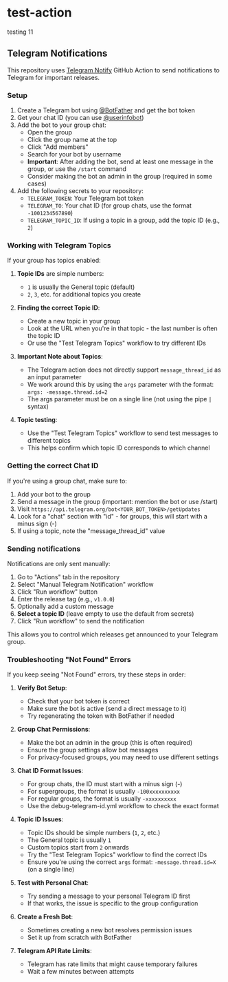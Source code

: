 # test-action
testing
11
## Telegram Notifications

This repository uses [Telegram Notify](https://github.com/marketplace/actions/telegram-notify) GitHub Action to send notifications to Telegram for important releases.

### Setup

1. Create a Telegram bot using [@BotFather](https://t.me/botfather) and get the bot token
2. Get your chat ID (you can use [@userinfobot](https://t.me/userinfobot))
3. Add the bot to your group chat:
   - Open the group
   - Click the group name at the top
   - Click "Add members"
   - Search for your bot by username
   - **Important**: After adding the bot, send at least one message in the group, or use the `/start` command
   - Consider making the bot an admin in the group (required in some cases)
4. Add the following secrets to your repository:
   - `TELEGRAM_TOKEN`: Your Telegram bot token
   - `TELEGRAM_TO`: Your chat ID (for group chats, use the format `-1001234567890`)
   - `TELEGRAM_TOPIC_ID`: If using a topic in a group, add the topic ID (e.g., `2`)

### Working with Telegram Topics

If your group has topics enabled:

1. **Topic IDs** are simple numbers:
   - `1` is usually the General topic (default)
   - `2`, `3`, etc. for additional topics you create
   
2. **Finding the correct Topic ID**:
   - Create a new topic in your group
   - Look at the URL when you're in that topic - the last number is often the topic ID
   - Or use the "Test Telegram Topics" workflow to try different IDs
   
3. **Important Note about Topics**:
   - The Telegram action does not directly support `message_thread_id` as an input parameter
   - We work around this by using the `args` parameter with the format: `args: -message.thread.id=2`
   - The args parameter must be on a single line (not using the pipe `|` syntax)
   
4. **Topic testing**:
   - Use the "Test Telegram Topics" workflow to send test messages to different topics
   - This helps confirm which topic ID corresponds to which channel

### Getting the correct Chat ID

If you're using a group chat, make sure to:

1. Add your bot to the group
2. Send a message in the group (important: mention the bot or use /start)
3. Visit `https://api.telegram.org/bot<YOUR_BOT_TOKEN>/getUpdates`
4. Look for a "chat" section with "id" - for groups, this will start with a minus sign (-)
5. If using a topic, note the "message_thread_id" value

### Sending notifications

Notifications are only sent manually:

1. Go to "Actions" tab in the repository
2. Select "Manual Telegram Notification" workflow
3. Click "Run workflow" button
4. Enter the release tag (e.g., `v1.0.0`)
5. Optionally add a custom message
6. **Select a topic ID** (leave empty to use the default from secrets)
7. Click "Run workflow" to send the notification

This allows you to control which releases get announced to your Telegram group.

### Troubleshooting "Not Found" Errors

If you keep seeing "Not Found" errors, try these steps in order:

1. **Verify Bot Setup**:
   - Check that your bot token is correct
   - Make sure the bot is active (send a direct message to it)
   - Try regenerating the token with BotFather if needed

2. **Group Chat Permissions**:
   - Make the bot an admin in the group (this is often required)
   - Ensure the group settings allow bot messages
   - For privacy-focused groups, you may need to use different settings

3. **Chat ID Format Issues**:
   - For group chats, the ID must start with a minus sign (-)
   - For supergroups, the format is usually `-100xxxxxxxxxx`
   - For regular groups, the format is usually `-xxxxxxxxxx`
   - Use the debug-telegram-id.yml workflow to check the exact format

4. **Topic ID Issues**:
   - Topic IDs should be simple numbers (`1`, `2`, etc.)
   - The General topic is usually `1`
   - Custom topics start from `2` onwards
   - Try the "Test Telegram Topics" workflow to find the correct IDs
   - Ensure you're using the correct `args` format: `-message.thread.id=X` (on a single line)

5. **Test with Personal Chat**:
   - Try sending a message to your personal Telegram ID first
   - If that works, the issue is specific to the group configuration

6. **Create a Fresh Bot**:
   - Sometimes creating a new bot resolves permission issues
   - Set it up from scratch with BotFather

7. **Telegram API Rate Limits**:
   - Telegram has rate limits that might cause temporary failures
   - Wait a few minutes between attempts
